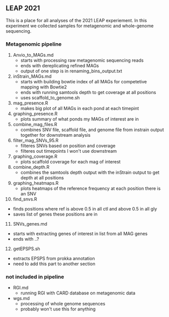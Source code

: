 ## LEAP 2021
This is a place for all analyses of the 2021 LEAP experiement. In this experiment we collected samples for metagenomic and whole-genome sequencing.

### Metagenomic pipeline
1. Anvio_to_MAGs.md
   + starts with processing raw metagenomic sequencing reads
   + ends with dereplicating refined MAGs
   + output of one step is in renaming_bins_output.txt
2. inStrain_MAGs.md
   + starts with building bowtie index of all MAGs for competetive mapping with Bowtie2
   + ends with running samtools depth to get coverage at all positions
   + uses scaffold_to_genome.sh
3. mag_presence.R
   + makes big plot of all MAGs in each pond at each timepint
4. graphing_presence.R
   + plots summary of what ponds my MAGs of interest are in
5. combine_mag_files.R
   + combines SNV file, scaffold file, and genome file from instrain output together for downstream analysis
6. filter_mag_SNVs_95.R
   + filteres SNVs based on position and coverage
   + filteres out timepoints I won't use downstream
7. graphing_coverage.R
   + plots scaffold coverage for each mag of interest
8. combine_depth.R
   + combines the samtools depth output with the inStrain output to get depth at all positions
9. graphing_heatmaps.R
   + plots heatmaps of the reference frequency at each position there is an SNV
10. find_snvs.R
   + finds positions where ref is above 0.5 in all ctl and above 0.5 in all gly
   + saves list of genes these positions are in
11. SNVs_genes.md
   + starts with extracting genes of interest in list from all MAG genes
   + ends with ..?
12. getEPSPS.sh
   + extracts EPSPS from prokka annotation 
   + need to add this part to another section

### not included in pipeline
* RGI.md
  + running RGI with CARD database on metagenomic data
* wgs.md
  + processing of whole genome sequences
  + probably won't use this for anything






